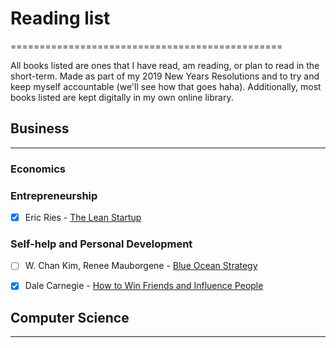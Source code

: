 # Reading list #
===============================================

All books listed are ones that I have read, am reading, or plan to read in the short-term. Made as part of my 2019 New Years Resolutions and to try and keep myself accountable (we'll see how that goes haha). Additionally, most books listed are kept digitally in my own online library.

## Business ##
------------------------------------------------

### Economics ###

### Entrepreneurship ###

- [x] Eric Ries - [The Lean Startup](https://www.amazon.com/Lean-Startup-Entrepreneurs-Continuous-Innovation/dp/0307887898)

### Self-help and Personal Development ###

- [ ] W. Chan Kim, Renee Mauborgene - [Blue Ocean Strategy](https://www.amazon.com/Blue-Ocean-Strategy-Uncontested-Competition/dp/1591396190)
- [x] Dale Carnegie - [How to Win Friends and Influence People](https://www.amazon.com/How-Win-Friends-Influence-People/dp/0671027034)





## Computer Science ##
-----------------------------------------